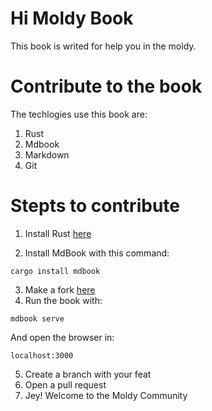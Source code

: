 # Hi Moldy Book

This book is writed for help you in the moldy.

# Contribute to the book

The techlogies use this book are:

1. Rust
1. Mdbook
1. Markdown
1. Git

# Stepts to contribute

1. Install Rust [here](https://www.rust-lang.org/tools/install)

1. Install MdBook with this command:

```
cargo install mdbook
```

3. Make a fork [here](https://github.com/Moldy-Community/book)
1. Run the book with:

```
mdbook serve
```

And open the browser in:

```
localhost:3000
```

5. Create a branch with your feat
1. Open a pull request
1. Jey! Welcome to the Moldy Community
